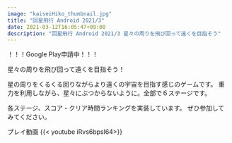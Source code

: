 ```yaml
---
image: "kaiseiHiko_thumbnail.jpg"
title: "回星飛行 Android 2021/3"
date: 2021-03-12T16:05:47+09:00
description: "回星飛行 Android 2021/3 星々の周りを飛び回って遠くを目指そう"
---
```

！！！Google Play申請中！！！

星々の周りを飛び回って遠くを目指そう！

星の周りをくるくる回りながらより遠くの宇宙を目指す感じのゲームです。
重力を利用しながら、星々にぶつからないように。全部で６ステージです。

各ステージ、スコア・クリア時間ランキングを実装しています。
ぜひ参加してみてください。

プレイ動画
{{< youtube iRvs6bpsl64>}}
